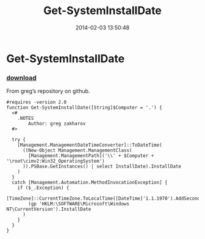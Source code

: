 ﻿---
pid:            4868
poster:         Janny
title:          Get-SystemInstallDate
date:           2014-02-03 13:50:48
format:         posh
parent:         0
parent:         0

---

# Get-SystemInstallDate

### [download](4868.ps1)

From greg’s repository on github.

```posh
#requires -version 2.0
function Get-SystemInstallDate([String]$Computer = '.') {
  <#
    .NOTES
        Author: greg zakharov
  #>
  
  try {
    [Management.ManagementDateTimeConverter]::ToDateTime(
      ((New-Object Management.ManagementClass(
        [Management.ManagementPath]('\\' + $Computer + '\root\cimv2:Win32_OperatingSystem')
      )).PSBase.GetInstances() | select InstallDate).InstallDate
    )
  }
  catch [Management.Automation.MethodInvocationException] {
    if ($_.Exception) {
      [TimeZone]::CurrentTimeZone.ToLocalTime([DateTime]'1.1.1970').AddSeconds(
        (gp 'HKLM:\SOFTWARE\Microsoft\Windows NT\CurrentVersion').InstallDate
      )
    }
  }
}
```
